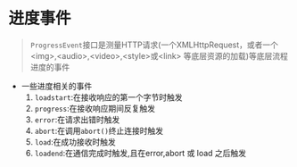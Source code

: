 # 进度事件

>`ProgressEvent`接口是测量HTTP请求(一个XMLHttpRequest，或者一个 \<img>,\<audio>,\<video>,\<style>或\<link> 等底层资源的加载)等底层流程进度的事件

* 一些进度相关的事件
   1. `loadstart`:在接收响应的第一个字节时触发
   2. `progress`:在接收响应期间反复触发
   3. `error`:在请求出错时触发
   4. `abort`:在调用`abort()`终止连接时触发
   5. `load`:在成功接收时触发
   6. `loadend`:在通信完成时触发,且在error,abort 或 load 之后触发
